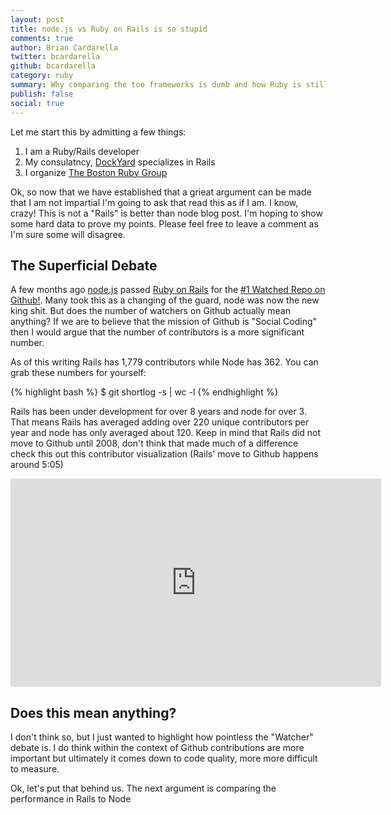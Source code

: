 ```yaml
---
layout: post
title: node.js vs Ruby on Rails is so stupid
comments: true
author: Brian Cardarella
twitter: bcardarella
github: bcardarella
category: ruby
summary: Why comparing the too frameworks is dumb and how Ruby is still the best choice
publish: false
social: true
---
```


Let me start this by admitting a few things:

1. I am a Ruby/Rails developer
2. My consulatncy, [DockYard](http://dockyard.com) specializes in Rails
3. I organize [The Boston Ruby Group](http://bostonrb.org)

Ok, so now that we have established that a grieat argument can be made
that I am not impartial I'm going to ask that read this as if I am. I
know, crazy! This is not a "Rails" is better than node blog post. I'm
hoping to show some hard data to prove my points. Please feel free to
leave a comment as I'm sure some will disagree.

## The Superficial Debate ##

A few months ago [node.js](http://nodejs.org) passed [Ruby on Rails](http://rubyonrails.org)
for the [#1 Watched Repo on Github!](https://www.google.com/search?sugexp=chrome,mod=12&sourceid=chrome&ie=UTF-8&q=nodejs+more+followers+than+rails).
Many took this as a changing of the guard, node was now the new king
shit. But does the number of watchers on Github actually mean anything?
If we are to believe that the mission of Github is "Social Coding" then
I would argue that the number of contributors is a more significant
number.

As of this writing Rails has 1,779 contributors while Node has 362. You
can grab these numbers for yourself:

{% highlight bash %}
$ git shortlog -s | wc -l
{% endhighlight %}

Rails has been under development for over 8 years and node for over 3.
That means Rails has averaged adding over 220 unique contributors per
year and node has only averaged about 120. Keep in mind that Rails did
not move to Github until 2008, don't think that made much of a
difference check this out this contributor visualization (Rails' move to
Github happens around 5:05)

<iframe src="http://player.vimeo.com/video/2979844" width="593"
height="333" frameborder="0" webkitAllowFullScreen mozallowfullscreen
allowFullScreen></iframe>

## Does this mean anything? ##

I don't think so, but I just wanted to highlight how pointless the
"Watcher" debate is. I do think within the context of Github
contributions are more important but ultimately it comes down to code
quality, more more difficult to measure.

Ok, let's put that behind us. The next argument is comparing the
performance in Rails to Node 

